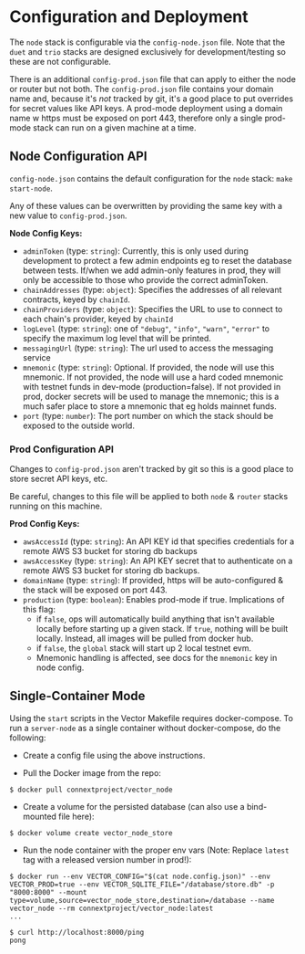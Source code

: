 # Configuration and Deployment

The `node` stack is configurable via the `config-node.json` file. Note that the `duet` and `trio` stacks are designed exclusively for development/testing so these are not configurable.

There is an additional `config-prod.json` file that can apply to either the node or router but not both. The `config-prod.json` file contains your domain name and, because it's _not_ tracked by git, it's a good place to put overrides for secret values like API keys. A prod-mode deployment using a domain name w https must be exposed on port 443, therefore only a single prod-mode stack can run on a given machine at a time.

## Node Configuration API

`config-node.json` contains the default configuration for the `node` stack: `make start-node`.

Any of these values can be overwritten by providing the same key with a new value to `config-prod.json`.

**Node Config Keys:**

- `adminToken` (type: `string`): Currently, this is only used during development to protect a few admin endpoints eg to reset the database between tests. If/when we add admin-only features in prod, they will only be accessible to those who provide the correct adminToken.
- `chainAddresses` (type: `object`): Specifies the addresses of all relevant contracts, keyed by `chainId`.
- `chainProviders` (type: `object`): Specifies the URL to use to connect to each chain's provider, keyed by `chainId`
- `logLevel` (type: `string`): one of `"debug"`, `"info"`, `"warn"`, `"error"` to specify the maximum log level that will be printed.
- `messagingUrl` (type: `string`): The url used to access the messaging service
- `mnemonic` (type: `string`): Optional. If provided, the node will use this mnemonic. If not provided, the node will use a hard coded mnemonic with testnet funds in dev-mode (production=false). If not provided in prod, docker secrets will be used to manage the mnemonic; this is a much safer place to store a mnemonic that eg holds mainnet funds.
- `port` (type: `number`): The port number on which the stack should be exposed to the outside world.

### Prod Configuration API

Changes to `config-prod.json` aren't tracked by git so this is a good place to store secret API keys, etc.

Be careful, changes to this file will be applied to both `node` & `router` stacks running on this machine.

**Prod Config Keys:**

- `awsAccessId` (type: `string`): An API KEY id that specifies credentials for a remote AWS S3 bucket for storing db backups
- `awsAccessKey` (type: `string`): An API KEY secret that to authenticate on a remote AWS S3 bucket for storing db backups.
- `domainName` (type: `string`): If provided, https will be auto-configured & the stack will be exposed on port 443.
- `production` (type: `boolean`): Enables prod-mode if true. Implications of this flag:
  - if `false`, ops will automatically build anything that isn't available locally before starting up a given stack. If `true`, nothing will be built locally. Instead, all images will be pulled from docker hub.
  - if `false`, the `global` stack will start up 2 local testnet evm.
  - Mnemonic handling is affected, see docs for the `mnemonic` key in node config.

## Single-Container Mode

Using the `start` scripts in the Vector Makefile requires docker-compose. To run a `server-node` as a single container without docker-compose, do the following:

* Create a config file using the above instructions.

* Pull the Docker image from the repo:
```shell
$ docker pull connextproject/vector_node
```
* Create a volume for the persisted database (can also use a bind-mounted file here):
```shell
$ docker volume create vector_node_store
```
* Run the node container with the proper env vars (Note: Replace `latest` tag with a released version number in prod!):
```shell
$ docker run --env VECTOR_CONFIG="$(cat node.config.json)" --env VECTOR_PROD=true --env VECTOR_SQLITE_FILE="/database/store.db" -p "8000:8000" --mount type=volume,source=vector_node_store,destination=/database --name vector_node --rm connextproject/vector_node:latest
...

$ curl http://localhost:8000/ping
pong
```
